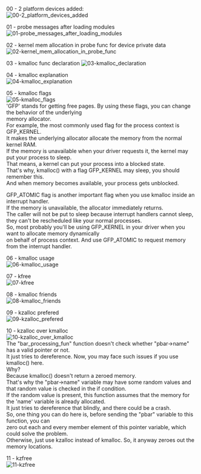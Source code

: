 00 - 2 platform devices added:    
![00-2_platform_devices_added](https://github.com/user-attachments/assets/907d7f3b-b407-419b-9ea2-21c41d702419)    

01 - probe messages after loading modules    
![01-probe_messages_after_loading_modules](https://github.com/user-attachments/assets/7632cd62-0978-44c1-bebd-7cc634ed4226)    

02 - kernel mem allocation in probe func for device private data    
![02-kernel_mem_allocation_in_probe_func](https://github.com/user-attachments/assets/4ea5e40b-83d5-43dd-8f0a-1bf1f170de1f)    

03 - kmalloc func declaration
![03-kmalloc_declaration](https://github.com/user-attachments/assets/fb4496b5-d6d2-4c5d-a387-0bc0bb2392ca)

04 - kmalloc explanation    
![04-kmalloc_explanation](https://github.com/user-attachments/assets/89dbe4ca-c5aa-43a9-a4d8-2dad91fd9997)    

05 - kmalloc flags    
![05-kmalloc_flags](https://github.com/user-attachments/assets/8beb3456-4bcb-40d8-b556-fe2a9da22972)    
'GFP' stands for getting free pages. By using these flags, you can change the behavior of the underlying  
memory allocator.  
For example, the most commonly used flag for the process context is GFP_KERNEL.  
It makes the underlying allocator allocate the memory from the normal kernel RAM.  
If the memory is unavailable when your driver requests it, the kernel may put your process to sleep.  
That means, a kernel can put your process into a blocked state.  
That's why, kmalloc() with a flag GFP_KERNEL may sleep, you should remember this.  
And when memory becomes available, your process gets unblocked.  
  
GFP_ATOMIC flag is another important flag when you use kmalloc inside an interrupt handler.   
If the memory is unavailable, the allocator immediately returns.     
The caller will not be put to sleep because interrupt handlers cannot sleep,  
they can't be rescheduled like your normal processes.  
So, most probably you'll be using GFP_KERNEL in your driver when you want to allocate memory dynamically  
on behalf of process context. And use GFP_ATOMIC to request memory from the interrupt handler.    

06 - kmalloc usage  
![06-kmalloc_usage](https://github.com/user-attachments/assets/bd109024-8ab2-4f53-8566-31fba4632bd5)  

07 - kfree  
![07-kfree](https://github.com/user-attachments/assets/1d05cb75-eac1-42dc-a357-e330ddb2c916)    

08 - kmalloc friends  
![08-kmalloc_friends](https://github.com/user-attachments/assets/2cb56661-6576-4129-be5d-5d24f8e9c1cd)  

09 - kzalloc prefered  
![09-kzalloc_prefered](https://github.com/user-attachments/assets/e1e06697-98de-406d-853b-c9a33b3850cb)  

10 - kzalloc over kmalloc  
![10-kzalloc_over_kmalloc](https://github.com/user-attachments/assets/8af30444-affe-4b2f-9799-b536b93d5bcc)  
The "bar_processing_fun" function doesn't check whether "pbar->name" has a valid pointer or not.   
It just tries to dereference. Now, you may face such issues if you use kmalloc() here.  
Why?  
Because kmalloc() doesn't return a zeroed memory.  
That's why the "pbar->name" variable may have some random values and that random value is checked in the if condition.  
If the random value is present, this function assumes that the memory for the 'name' variable is already allocated.  
It just tries to dereference that blindly, and there could be a crash.  
So, one thing you can do here is, before sending the "pbar" variable to this function, you can  
zero out each and every member element of this pointer variable, which could solve the problem.  
Otherwise, just use kzalloc instead of kmalloc. So, it anyway zeroes out the memory locations.  

11 - kzfree  
![11-kzfree](https://github.com/user-attachments/assets/40a97a47-5ad5-4e29-8ea9-69d5e3ed5f15)  





